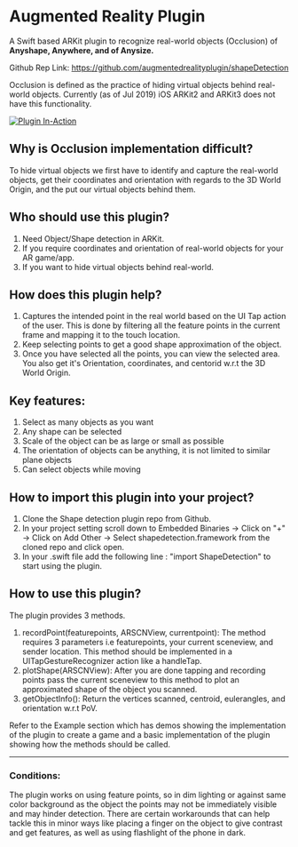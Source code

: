 # Augmented Reality Plugin
A Swift based ARKit plugin to recognize real-world objects (Occlusion) of **Anyshape, Anywhere, and of Anysize.**

Github Rep Link: https://github.com/augmentedrealityplugin/shapeDetection

Occlusion is defined as the practice of hiding virtual objects behind real-world objects. Currently (as of Jul 2019) iOS ARKit2 and ARKit3 does not have this functionality.

[![Plugin In-Action](plugin.gif)](https://www.youtube.com/watch?v=Coz21NN_kms&t=4s)

## Why is Occlusion implementation difficult?
To hide virtual objects we first have to identify and capture the real-world objects, get their coordinates and orientation with regards to the 3D World Origin, and the put our virtual objects behind them.

## Who should use this plugin?
1. Need Object/Shape detection in ARKit.
2. If you require coordinates and orientation of real-world objects for your AR game/app.
3. If you want to hide virtual objects behind real-world.


## How does this plugin help?
1. Captures the intended point in the real world based on the UI Tap action of the user. This is done by filtering all the feature points in the current frame and mapping it to the touch location.
2. Keep selecting points to get a good shape approximation of the object.
3. Once you have selected all the points, you can view the selected area. You also get it's Orientation, coordinates, and centorid w.r.t the 3D World Origin.


## Key features:
1. Select as many objects as you want
2. Any shape can be selected
3. Scale of the object can be as large or small as possible
4. The orientation of objects can be anything, it is not limited to similar plane objects
5. Can select objects while moving


## How to import this plugin into your project?
1. Clone the Shape detection plugin repo from Github.
2. In your project setting scroll down to Embedded Binaries -> Click on "+" -> Click on Add Other -> Select shapedetection.framework from the cloned repo and click open.
3. In your .swift file add the following line : "import ShapeDetection" to start using the plugin.

## How to use this plugin?
The plugin provides 3 methods.
1. recordPoint(featurepoints, ARSCNView, currentpoint): The method requires 3 parameters i.e featurepoints, your current sceneview, and sender location. This method should be implemented in a UITapGestureRecognizer action like a handleTap.
2. plotShape(ARSCNView): After you are done tapping and recording points pass the current sceneview to this method to plot an approximated shape of the object you scanned.
3. getObjectInfo(): Return the vertices scanned, centroid, eulerangles, and orientation w.r.t PoV.

Refer to the Example section which has demos showing the implementation of the plugin to create a game and a basic implementation of the plugin showing how the methods should be called.


---
### Conditions:
The plugin works on using feature points, so in dim lighting or against same color background as the object the points may not be immediately visible and may hinder detection. There are certain workarounds that can help tackle this in minor ways like placing a finger on the object to give contrast and get features, as well as using flashlight of the phone in dark.
